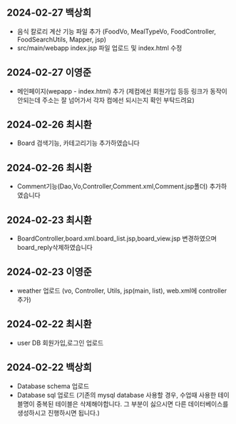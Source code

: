 ## 2024-02-27 백상희
- 음식 칼로리 계산 기능 파일 추가 (FoodVo, MealTypeVo, FoodController, FoodSearchUtils, Mapper, jsp)
- src/main/webapp index.jsp 파일 업로드 및 index.html 수정

## 2024-02-27 이영준
- 메인페이지(wepapp - index.html) 추가 (제컴에선 회원가입 등등 링크가 동작이 안되는데 주소는 잘 넘어가서 각자 컴에선 되시는지 확인 부탁드려요)

## 2024-02-26 최시환
- Board 검색기능, 카테고리기능 추가하였습니다

## 2024-02-26 최시환
- Comment기능(Dao,Vo,Controller,Comment.xml,Comment.jsp폴더) 추가하였습니다

## 2024-02-23 최시환
- BoardController,board.xml.board_list.jsp,board_view.jsp 변경하였으며 board_reply삭제하였습니다

## 2024-02-23 이영준
- weather 업로드 (vo, Controller, Utils, jsp(main, list), web.xml에 controller 추가)

## 2024-02-22 최시환
- user DB 회원가입,로그인 업로드

## 2024-02-22 백상희
- Database schema 업로드
- Database sql 업로드
  (기존의 mysql database 사용할 경우, 수업때 사용한 테이블명이 중복된 테이블은 삭제해야합니다.
  그 부분이 싫으시면 다른 데이터베이스를 생성하시고 진행하시면 됩니다.)
